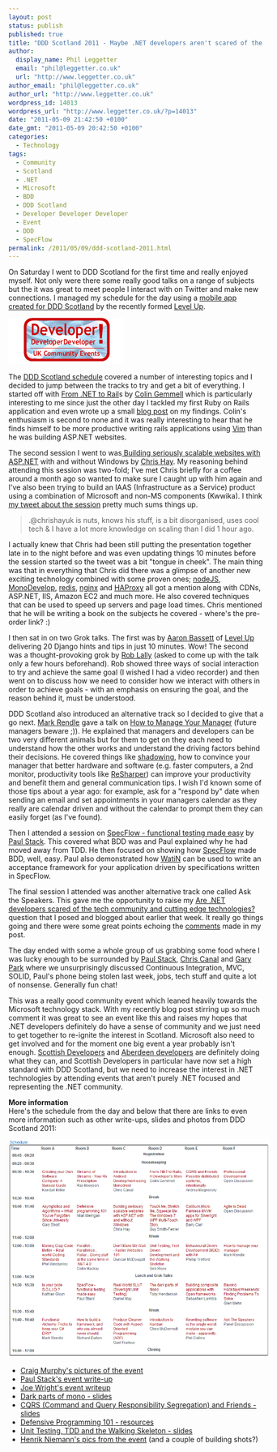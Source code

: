 ```yaml
---
layout: post
status: publish
published: true
title: "DDD Scotland 2011 - Maybe .NET developers aren't scared of the tech community"
author:
  display_name: Phil Leggetter
  email: "phil@leggetter.co.uk"
  url: "http://www.leggetter.co.uk"
author_email: "phil@leggetter.co.uk"
author_url: "http://www.leggetter.co.uk"
wordpress_id: 14013
wordpress_url: "http://www.leggetter.co.uk/?p=14013"
date: "2011-05-09 21:42:50 +0100"
date_gmt: "2011-05-09 20:42:50 +0100"
categories:
  - Technology
tags:
  - Community
  - Scotland
  - .NET
  - Microsoft
  - BDD
  - DDD Scotland
  - Developer Developer Developer
  - Event
  - DDD
  - SpecFlow
permalink: /2011/05/09/ddd-scotland-2011.html
---
```


<p>On Saturday I went to DDD Scotland for the first time and really enjoyed myself. Not only were there some really good talks on a range of subjects but the it was great to meet people I interact with on Twitter and make new connections. I managed my schedule for the day using a <a href="http://ddd.thededicateddeveloper.com/">mobile app created for DDD Scotland</a> by the recently formed <a href="http://www.thisislevelup.com/">Level Up</a>.</p>
<div><img class="aligncenter" style="max-width: 800px;" src="/wp-content/uploads/2011/05/ddd_logo.png" alt="" width="229" height="91" /></div>
<p>The <a href="http://www.developerdeveloperdeveloper.com/scotland2011/Schedule.aspx">DDD Scotland schedule</a> covered a number of interesting topics and I decided to jump between the tracks to try and get a bit of everything. I started off with <a href="http://www.developerdeveloperdeveloper.com/scotland2011/ViewSession.aspx?SessionID=662">From .NET to Rail</a>s by <a href="http://twitter.com/#%21/colin_gemmell">Colin Gemmell</a> which is particularly interesting to me since just the other day I tackled my first Ruby on Rails application and even wrote up a small <a href="http://leggetter.posterous.com/installing-a-ruby-on-rails-development-enviro">blog post</a> on my findings. Colin's enthusiasm is second to none and it was really interesting to hear that he finds himself to be more productive writing rails applications using <a href="http://www.vim.org/">Vim</a> than he was building ASP.NET websites.</p>
<p>The second session I went to was<a href="http://www.developerdeveloperdeveloper.com/scotland2011/ViewSession.aspx?SessionID=707"> Building seriously scalable websites with ASP.NET</a> with and without Windows by <a href="http://twitter.com/#%21/chrishayuk">Chris Hay</a>. My reasoning behind attending this session was two-fold; I've met Chris briefly for a coffee around a month ago so wanted to make sure I caught up with him again and I've also been trying to build an IAAS (Infrastructure as a Service) product using a combination of Microsoft and non-MS components (Kwwika). I think <a href="http://twitter.com/#%21/leggetter/status/66814414787051520">my tweet about the session</a> pretty much sums things up.</p>
<blockquote><p>.@chrishayuk is nuts, knows his stuff, is a bit disorganised, uses cool tech &amp; I have a lot more knowledge on scaling than I did 1 hour ago.</p></blockquote>
<p>I actually knew that Chris had been still putting the presentation together late in to the night before and was even updating things 10 minutes before the session started so the tweet was a bit "tongue in cheek". The main thing was that in everything that Chris did there was a glimpse of another new exciting technology combined with some proven ones; <a href="http://nodejs.org/">nodeJS</a>, <a href="http://monodevelop.com/">MonoDevelop</a>, <a href="http://redis.io/">redis</a>, <a href="http://nginx.net/">nginx</a> and <a href="http://haproxy.1wt.eu/">HAProxy</a> all got a mention along with CDNs, ASP.NET, IIS, Amazon EC2 and much more. He also covered techniques that can be used to speed up servers and page load times. Chris mentioned that he will be writing a book on the subjects he covered - where's the pre-order link? :)</p>
<p>I then sat in on two Grok talks. The first was by <a href="http://twitter.com/#%21/aaronbassett">Aaron Bassett</a> of <a href="http://www.thisislevelup.com/">Level Up</a> delivering 20 Django hints and tips in just 10 minutes. Wow! The second was a thought-provoking grok by <a href="http://twitter.com/#%21/roblally">Rob Lally</a> (asked to come up with the talk only a few hours beforehand). Rob showed three ways of social interaction to try and achieve the same goal (I wished I had a video recorder) and then went on to discuss how we need to consider how we interact with others in order to achieve goals - with an emphasis on ensuring the goal, and the reason behind it, must be understood.</p>
<p>DDD Scotland also introduced an alternative track so I decided to give that a go next. <a href="http://twitter.com/#%21/markrendle">Mark Rendle</a> gave a talk on <a href="http://www.developerdeveloperdeveloper.com/scotland2011/ViewSession.aspx?SessionID=656">How to Manage Your Manager</a> (future managers beware ;)). He explained that managers and developers can be two very different animals but for them to get on they each need to understand how the other works and understand the driving factors behind their decisions. He covered things like <a href="http://en.wikipedia.org/wiki/Job_shadowing">shadowing</a>, how to convince your manager that better hardware and software (e.g. faster computers, a 2nd monitor, productivity tools like <a href="http://www.jetbrains.com/resharper/">ReSharper</a>) can improve your productivity and benefit them and general communication tips. I wish I'd known some of those tips about a year ago: for example, ask for a "respond by" date when sending an email and set appointments in your managers calendar as they really are calendar driven and without the calendar to prompt them they can easily forget (as I've found).</p>
<p>Then I attended a session on <a href="http://www.developerdeveloperdeveloper.com/scotland2011/ViewSession.aspx?SessionID=697">SpecFlow - functional testing made easy</a> by <a href="http://twitter.com/#!/stack72">Paul Stack</a>. This covered what BDD was and Paul explained why he had moved away from TDD. He then focused on showing how <a href="http://www.specflow.org/">SpecFlow</a> made BDD, well, easy. Paul also demonstrated how <a href="http://watin.org/">WatiN</a> can be used to write an acceptance framework for your application driven by specifications written in SpecFlow.</p>
<p>The final session I attended was another alternative track one called Ask the Speakers. This gave me the opportunity to raise my <a href="/2011/04/28/are-net-developers-scared-of-the-tech-community-and-cutting-edge-technologies.html">Are .NET developers scared of the tech community and cutting edge technologies?</a> question that I posed and blogged about earlier that week. It really go things going and there were some great points echoing the <a href="/2011/04/28/are-net-developers-scared-of-the-tech-community-and-cutting-edge-technologies.html#disqus_thread">comments</a> made in my post.</p>
<p>The day ended with some a whole group of us grabbing some food where I was lucky enough to be surrounded by <a href="http://twitter.com/#%21/stack72">Paul Stack</a>, <a href="http://twitter.com/#%21/chriscanal">Chris Canal</a> and <a href="http://twitter.com/#%21/gep13">Gary Park</a> where we unsurprisingly discussed Continuous Integration, MVC, SOLID, Paul's phone being stolen last week, jobs, tech stuff and quite a lot of nonsense. Generally fun chat!</p>
<p>This was a really good community event which leaned heavily towards the Microsoft technology stack. With my recently blog post stirring up so much comment it was great to see an event like this and raises my hopes that .NET developers definitely do have a sense of community and we just need to get together to re-ignite the interest in Scotland. Microsoft also need to get involved and for the moment one big event a year probably isn't enough. <a href="http://scottishdevelopers.com/">Scottish Developers</a> and <a href="http://www.aberdeendevelopers.co.uk/">Aberdeen developers</a> are definitely doing what they can, and Scottish Developers in particular have now set a high standard with DDD Scotland, but we need to increase the interest in .NET technologies by attending events that aren't purely .NET focused and representing the .NET community.</p>
<p><strong>More information</strong><br />
Here's the schedule from the day and below that there are links to even more information such as other write-ups, slides and photos from DDD Scotland 2011:</p>
<div><a href="http://www.developerdeveloperdeveloper.com/scotland2011/Schedule.aspx"><img class="aligncenter" style="max-width: 800px;" src="/wp-content/uploads/2011/05/ddd_schedule.png" alt="" width="516" height="430" /></a></div>
<ul>
<li><a href="http://www.flickr.com/photos/craigmurphy/5700045737/in/set-72157626551021127/lightbox/">Craig Murphy's pictures of the event</a></li>
<li><a href="http://paulstack.co.uk/blog/post/DDD-Scotland-2011.aspx">Paul Stack's event write-up</a></li>
<li><a href="http://www.joejag.com/wp/2011/05/ddd-scot-2011-review/">Joe Wright's event writeup</a></li>
<li><a href="http://holytshirt.blogspot.com/2011/05/slides-for-dark-parts-of-mono-from-ddd.html">Dark parts of mono - slides</a></li>
<li><a href="http://www.slideshare.net/roundcrisis/cqrs-es-and-friends-7891964">CQRS (Command and Query Responsibility Segregation) and Friends - slides</a></li>
<li><a href="http://www.certsandprogs.com/2011/05/resources-from-ddd-scotland-2011.html#axzz1LtDj1Qwg">Defensive Programming 101 - resources</a></li>
<li><a href="http://www.slideshare.net/sebrose/unit-testing-tdd-and-the-walking-skeleton">Unit Testing, TDD and the Walking Skeleton - slides</a></li>
<li><a href="http://www.flickr.com/photos/henrikniemann/sets/72157626555877493/">Henrik Niemann's pics from the event</a> (and a couple of building shots?)</li>
</ul>
